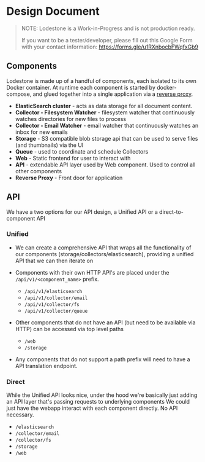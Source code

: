# Design Document

> NOTE: Lodestone is a Work-in-Progress and is not production ready.
>
> If you want to be a tester/developer, please fill out this Google Form with your contact information: https://forms.gle/u1RXnbocbFWqfxGb9

## Components

Lodestone is made up of a handful of components, each isolated to its own Docker container.
At runtime each component is started by docker-compose, and glued together into a single application via a [reverse proxy](https://github.com/AnalogJ/lodestone/issues/31).

- **ElasticSearch cluster** - acts as data storage for all document content.
- **Collector - Filesystem Watcher** - filesystem watcher that continuously watches directories for new files to process
- **Collector - Email Watcher** - email watcher that continuously watches an inbox for new emails
- **Storage** - S3 compatible blob storage api that can be used to serve files (and thumbnails) via the UI
- **Queue** - used to coordinate and schedule Collectors
- **Web** - Static frontend for user to interact with
- **API** - extendable API layer used by Web component. Used to control all other components
- **Reverse Proxy** - Front door for application

## API

We have a two options for our API design, a Unified API or a direct-to-component API

### Unified

- We can create a comprehensive API that wraps all the functionality of our components (storage/collectors/elasticsearch),
providing a unified API that we can then iterate on
- Components with their own HTTP API's are placed under the `/api/v1/<component_name>` prefix.

    - `/api/v1/elasticsearch`
    - `/api/v1/collector/email`
    - `/api/v1/collector/fs`
    - `/api/v1/collector/queue`

- Other components that do not have an API (but need to be available via HTTP) can be accessed via top level paths

    - `/web`
    - `/storage`

- Any components that do not support a path prefix will need to have a API translation endpoint.

### Direct
While the Unified API looks nice, under the hood we're basically just adding an API layer that's passing requests to underlying components
We could just have the webapp interact with each component directly. No API necessary.

- `/elasticsearch`
- `/collector/email`
- `/collector/fs`
- `/storage`
- `/web`






